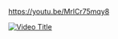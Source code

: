 https://youtu.be/MrlCr75mqy8

[![Video Title](https://img.youtube.com/vi/MrlCr75mqy8/0.jpg)](https://youtu.be/MrlCr75mqy8)
